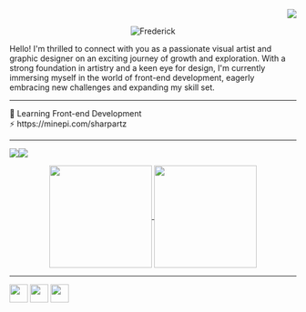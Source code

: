<div align="right"> 
  
  ![](https://komarev.com/ghpvc/?username=Sharpartzgh)
  
</div>

<div align="center">

![Frederick](https://github.com/sharpartzgh/sharpartzgh/assets/120729769/81c5fbc7-f15f-47b1-b130-8664fe2adfa3)

</div>
Hello! I'm thrilled to connect with you as a passionate visual artist and graphic designer on an exciting journey of growth and exploration. With a strong foundation in artistry and a keen eye for design, I'm currently immersing myself in the world of front-end development, eagerly embracing new challenges and expanding my skill set.
<hr>
 🧠 Learning Front-end Development <br>
 ⚡ https://minepi.com/sharpartz <hr>

<a href="https://www.github.com/sharpartzgh" target="_blank" rel="noreferrer"><img
src="https://img.shields.io/github/followers/sharpartzgh?logo=github&style=for-the-badge&color=0891b2&labelColor=000000" /></a><a href="https://www.twitter.com/sharpartzgh" target="_blank" rel="noreferrer"><img
src="https://img.shields.io/twitter/follow/sharpartzgh?logo=twitter&style=for-the-badge&color=0891b2&labelColor=000000"
/></a>

<div align="center">
<a href="https://github.com/anuraghazra/github-readme-stats">
  <img height="180px" align="center" src="https://github-readme-stats.vercel.app/api?username=sharpartzgh&show_icons=true&theme=jolly&layout=compact" />
</a>
<a href="https://github.com/anuraghazra/convoychat">
  <img height="180px" align="center" src="https://github-readme-stats.vercel.app/api/top-langs/?username=sharpartzgh&langs_count=8&theme=jolly&layout=compact" />
</a>
  
<div>
  <hr>
</div>

<p align="left"><a href="http://www.instagram.com/sharpartz" target="_blank" rel="noreferrer"><img src="https://raw.githubusercontent.com/danielcranney/readme-generator/main/public/icons/socials/instagram.svg" width="32" height="32" /></a> <a href="https://www.linkedin.com/in/sharpartz" target="_blank" rel="noreferrer"><img src="https://raw.githubusercontent.com/danielcranney/readme-generator/main/public/icons/socials/linkedin.svg" width="32" height="32" /></a> <a href="https://www.twitter.com/AsiamahApenteng" target="_blank" rel="noreferrer"><img src="https://raw.githubusercontent.com/danielcranney/readme-generator/main/public/icons/socials/twitter.svg" width="32" height="32" /></a></p>
</div>
